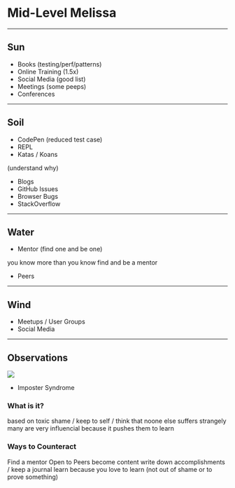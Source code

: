 # Mid-Level Melissa
<!-- .slide: data-state="" -->

------

## Sun
<!-- .slide: data-title="Mid-Level Melissa" data-state="title Stage--midLevel Status--sun" data-background="./img/sun.jpg" -->

* Books (testing/perf/patterns)
* Online Training (1.5x)
* Social Media (good list)
* Meetings (some peeps)
* Conferences

------

## Soil
<!-- .slide: data-title="Mid-Level Melissa" data-state="title Stage--midLevel Status--soil" data-background="./img/soil.jpg" -->

* CodePen (reduced test case)
* REPL
* Katas / Koans

(understand why)

* Blogs
* GitHub Issues
* Browser Bugs
* StackOverflow

------

## Water
<!-- .slide: data-title="Mid-Level Melissa" data-state="title Stage--midLevel Status--water" data-background="./img/water.jpg" -->

* Mentor (find one and be one)

you know more than you know
find and be a mentor

* Peers

------

## Wind
<!-- .slide: data-title="Mid-Level Melissa" data-state="title Stage--midLevel Status--wind" data-background="./img/wind.jpg" -->

* Meetups / User Groups
* Social Media

------

## Observations
<!-- .slide: data-title="Mid-Level Melissa" data-state="title Stage--midLevel Status--warning" -->

![](./img/midlevel-warning.gif)

* Imposter Syndrome

### What is it?

based on toxic shame / keep to self / think that noone else suffers
strangely many are very influencial because it pushes them to learn

### Ways to Counteract

Find a mentor
Open to Peers
become content
write down accomplishments / keep a journal
learn because you love to learn (not out of shame or to prove something)
